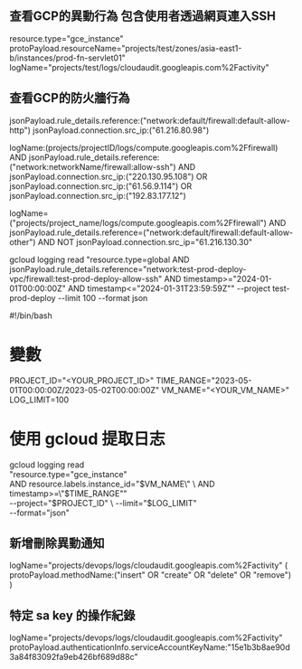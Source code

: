 



## 查看GCP的異動行為 包含使用者透過網頁連入SSH
resource.type="gce_instance"
protoPayload.resourceName="projects/test/zones/asia-east1-b/instances/prod-fn-servlet01"
logName="projects/test/logs/cloudaudit.googleapis.com%2Factivity"

## 查看GCP的防火牆行為

jsonPayload.rule_details.reference:("network:default/firewall:default-allow-http")
jsonPayload.connection.src_ip:("61.216.80.98")

logName:(projects/projectID/logs/compute.googleapis.com%2Ffirewall) 
AND 
jsonPayload.rule_details.reference:("network:networkName/firewall:allow-ssh") 
AND 
jsonPayload.connection.src_ip:("220.130.95.108") 
OR 
jsonPayload.connection.src_ip:("61.56.9.114") 
OR 
jsonPayload.connection.src_ip:("192.83.177.12")



logName=("projects/project_name/logs/compute.googleapis.com%2Ffirewall") 
AND jsonPayload.rule_details.reference=("network:default/firewall:default-allow-other")
AND NOT jsonPayload.connection.src_ip="61.216.130.30"

gcloud logging read "resource.type=global AND jsonPayload.rule_details.reference=\"network:test-prod-deploy-vpc/firewall:test-prod-deploy-allow-ssh\" AND timestamp>=\"2024-01-01T00:00:00Z\" AND timestamp<=\"2024-01-31T23:59:59Z\"" --project test-prod-deploy --limit 100 --format json


#!/bin/bash

# 變數
PROJECT_ID="<YOUR_PROJECT_ID>"
TIME_RANGE="2023-05-01T00:00:00Z/2023-05-02T00:00:00Z"
VM_NAME="<YOUR_VM_NAME>"
LOG_LIMIT=100

# 使用 gcloud 提取日志
gcloud logging read \
    "resource.type=\"gce_instance\" \
     AND resource.labels.instance_id=\"$VM_NAME\" \
     AND timestamp>=\"$TIME_RANGE\"" \
    --project="$PROJECT_ID" \
    --limit="$LOG_LIMIT" \
    --format="json"


## 新增刪除異動通知
logName="projects/devops/logs/cloudaudit.googleapis.com%2Factivity"
(
protoPayload.methodName:("insert" OR "create" OR "delete" OR "remove")
)

## 特定 sa key 的操作紀錄
logName="projects/devops/logs/cloudaudit.googleapis.com%2Factivity"
protoPayload.authenticationInfo.serviceAccountKeyName:"15e1b3b8ae90d3a84f83092fa9eb426bf689d88c"

